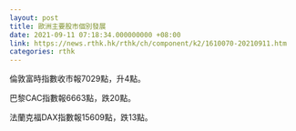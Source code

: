 ```yaml
---
layout: post
title: 歐洲主要股市個別發展
date: 2021-09-11 07:18:34.000000000 +08:00
link: https://news.rthk.hk/rthk/ch/component/k2/1610070-20210911.htm
categories: rthk
---
```


倫敦富時指數收市報7029點，升4點。

巴黎CAC指數報6663點，跌20點。

法蘭克福DAX指數報15609點，跌13點。
